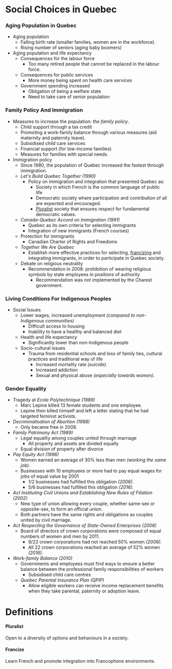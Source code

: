 # Social Choices in Quebec

### Aging Population in Quebec

* Aging population
  * Falling birth rate (smaller families, women are in the workforce).
  * Rising number of seniors (aging baby boomers)
* Aging population and life expectancy
  * Consequences for the labour force
    * Too many retired people that cannot be replaced in the labour force.
  * Consequences for public services
    * More money being spent on health care services
  * Government spending increased
    * Obligation of being a welfare state
    * Need to take care of senior population

### Family Policy And Immigration

* Measures to increase the population: *the family policy*.
  * Child support through a tax credit
  * Promoting a work-family balance through various measures (aid maternity and paternity leave).
  * Subsidised child care services
  * Financial support (for low-income families)
  * Measures for families with special needs.
* Immigration policy
  * Since 1980, the population of Quebec increased the fastest through immigration.
  * *Let's Build Quebec Together* *(1990)*
    * Policy on immigration and integration that presented Quebec as:
      * Society in which French is the common language of public life
      * Democratic society where participation and contribution of all are expected and encouraged.
      * [Pluralist](#pluralist) society that ensures respect for fundamental democratic values.
  * *Canada-Quebec Accord on Immigration* *(1991)*
    * Quebec as its own criteria for selecting immigrants
    * Integration of new immigrants (French courses)
  * Protection for immigrants
    * Canadian Charter of Rights and Freedoms
  * *Together We Are Quebec*
    * Establish more effective practices for selecting, [francizing](#francize) and integrating immigrants, in order to participate in Quebec society.
  * Debate on religious neutrality
    * Recommendation in 2008: prohibition of wearing religious symbols by state employees in positions of authority
      * Recommendation was not implemented by the Charest government.

### Living Conditions For Indigenous Peoples

* Social Issues
  * Lower wages, increased unemployment *(compared to non-Indigenous communities)*
    * Difficult access to housing
    * Inability to have a healthy and balanced diet
  * Health and life expectancy
    * Significantly lower than non-Indigenous people
  * Socio-cultural issues
    * Trauma from residential schools and loss of family ties, cultural practices and traditional way of life
      * Increased mortality rate *(suicide)*.
      * Increased addiction
      * Sexual and physical abuse *(especially towards women)*.

### Gender Equality

* Tragedy at *Ecole Polytechnique* *(1989)*
  * Marc Lepine killed 13 female students and one employee.
  * Lepine then killed himself and left a letter stating that he had targeted feminist activists.
* *Decriminalisation of Abortion* *(1988)*
  * Only became free in 2008.
* *Family Patrimony Act* *(1989)*
  * Legal equality among couples united through marriage
    * All property and assets are divided equally
  * Equal division of property after divorce
* *Pay Equity Act* *(1996)*
  * Women earned an average of 30% less than men *(working the same job)*.
  * Businesses with 10 employees or more had to pay equal wages for jobs of equal value by 2001
    * 1/2 businesses had fulfilled this obligation *(2006)*.
    * 5/6 businesses had fulfilled this obligation *(2016)*.
* *Act Instituting Civil Unions and Establishing New Rules of Filiation* *(2002)*
  * New type of union allowing every couple, whether same-sex or opposite-sex, to form an official union.
  * Both partners have the same rights and obligations as couples united by civil marriage.
* *Act Respecting the Governance of State-Owned Enterprises* *(2006)*
  * Board of directors of crown corporations were composed of equal numbers of women and men by 2011.
    * 9/22 crown corporations had not reached 50% women *(2006)*.
    * All 22 crown corporations reached an average of 52% women *(2016)*.
* *Work-family Balance* *(2010)*
  * Governments and employees must find ways to ensure a better balance between the professional family responsibilities of workers
    * Subsidised child care centres
  * *Quebec Parental Insurance Plan* *(QPIP)*
    * Allow eligible workers can receive income replacement benefits when they take parental, paternity or adoption leave.

# Definitions

#### Pluralist

Open to a diversity of options and behaviours in a society.

#### Francize

Learn French and promote integration into Francophone environments. 